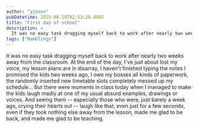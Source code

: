 ```yaml
---
author: "yjsoon"
pubDatetime: 2025-08-18T02:53:28.088Z
title: "First day of school"
description: >
  It was no easy task dragging myself back to work after nearly two weeks away from the classroom. At the end of the day, I've just about lost my voice,...
tags: ["Ramblings"]
---
```






It was no easy task dragging myself back to work after nearly two weeks away from the classroom. At the end of the day, I've just about lost my voice, my lesson plans are in disarray, I haven't finished typing the notes I promised the kids two weeks ago, I owe my bosses all kinds of paperwork, the randomly inserted new timetable slots completely messed up my schedule... But there were moments in class today when I managed to make the kids laugh madly at one of my usual absurd examples, drawings or voices. And seeing them -- especially those who were, just barely a week ago, crying their hearts out -- laugh like that, even just for a few seconds, even if they took nothing else away from the lesson, made me glad to be back, and made me glad to be teaching.